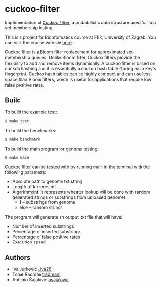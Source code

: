 # cuckoo-filter

Implementation of [Cuckoo Filter](https://www.cs.cmu.edu/~dga/papers/cuckoo-conext2014.pdf), a probabilistic data structure used for fast set membership testing.

This is a project for Bionformatics course at FER, University of Zagreb. You can visit the course website [here](https://www.fer.unizg.hr/predmet/bio).

Cuckoo filter is a Bloom filter replacement for approximated set-membership queries. Unlike Bloom filter, Cuckoo ﬁlters provide the ﬂexibility to add and remove items dynamically. A cuckoo filter is based on cuckoo hashing and it is essentially a cuckoo hash table storing each key's fingerprint. Cuckoo hash tables can be highly compact and can use less space than Bloom ﬁlters, which is useful for applications that require low false positive rates.

Build
-------

To build the example test:
```bash
$ make test
```

To build the benchmarks:
```bash
$ make benchmark
```

To build the main program for genome testing:
```bash
$ make main
```

Cuckoo filter can be tested with by running main in the terminal with the following parametrs:
*   Apsolute path to genome txt:string 
*   Length of k-meres:int
*   Algorithm:int (it represents wheater lookup will be done with random generated strings or substrings from uploaded genome):
    *   1 – substrings from genome 
    *   else – random strings

The program will generate an output .txt file that will have:
   *   Number of inserted substrings
   *   Percentage of inserted substrings
   *   Percentage of false positive rates
   *   Execution speed 

Authors
-------
- Iva Jurković [Jiva26](https://github.com/Jiva26)
- Tome Radman [tradman1](https://github.com/tradman1)
- Antonio Šajatović [asajatovic](https://github.com/asajatovic)
